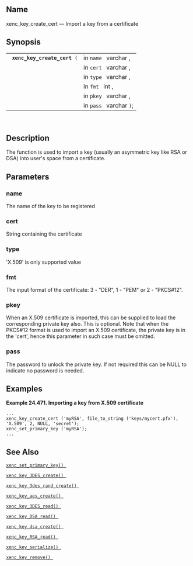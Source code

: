 <div>

<div>

</div>

<div>

## Name

xenc_key_create_cert — Import a key from a certificate

</div>

<div>

## Synopsis

<div>

|                                   |                         |
|-----------------------------------|-------------------------|
| ` `**`xenc_key_create_cert`**` (` | in `name ` varchar ,    |
|                                   | in `cert ` varchar ,    |
|                                   | in `type ` varchar ,    |
|                                   | in `fmt ` int ,         |
|                                   | in `pkey ` varchar ,    |
|                                   | in `pass ` varchar `)`; |

<div>

 

</div>

</div>

</div>

<div>

## Description

The function is used to import a key (usually an asymmetric key like RSA
or DSA) into user's space from a certificate.

</div>

<div>

## Parameters

<div>

### name

The name of the key to be registered

</div>

<div>

### cert

String containing the certificate

</div>

<div>

### type

'X.509' is only supported value

</div>

<div>

### fmt

The input format of the certificate: 3 - "DER", 1 - "PEM" or 2 -
"PKCS#12".

</div>

<div>

### pkey

When an X.509 certificate is imported, this can be supplied to load the
corresponding private key also. This is optional. Note that when the
PKCS#12 format is used to import an X.509 certificate, the private key
is in the 'cert', hence this parameter in such case must be omitted.

</div>

<div>

### pass

The password to unlock the private key. If not required this can be NULL
to indicate no password is needed.

</div>

</div>

<div>

## Examples

<div>

**Example 24.471. Importing a key from X.509 certificate**

<div>

``` screen
...
xenc_key_create_cert ('myRSA', file_to_string ('keys/mycert.pfx'), 'X.509', 2, NULL, 'secret');
xenc_set_primary_key ('myRSA');
...
```

</div>

</div>

  

</div>

<div>

## See Also

<a href="fn_xenc_set_primary_key.html" class="link"
title="xenc_set_primary_key"><code
class="function">xenc_set_primary_key() </code></a>

<a href="fn_xenc_key_3des_create.html" class="link"
title="xenc_key_3DES_create"><code
class="function">xenc_key_3DES_create() </code></a>

<a href="fn_xenc_key_3des_rand_create.html" class="link"
title="xenc_key_3DES_rand_create"><code
class="function">xenc_key_3des_rand_create() </code></a>

<a href="fn_xenc_key_aes_create.html" class="link"
title="xenc_key_AES_create"><code
class="function">xenc_key_aes_create() </code></a>

<a href="fn_xenc_key_3des_read.html" class="link"
title="xenc_key_3DES_read"><code
class="function">xenc_key_3DES_read() </code></a>

<a href="fn_xenc_key_dsa_read.html" class="link"
title="xenc_key_DSA_read"><code
class="function">xenc_key_DSA_read() </code></a>

<a href="fn_xenc_key_dsa_create.html" class="link"
title="xenc_key_DSA_create"><code
class="function">xenc_key_dsa_create() </code></a>

<a href="fn_xenc_key_rsa_read.html" class="link"
title="xenc_key_RSA_read"><code
class="function">xenc_key_RSA_read() </code></a>

<a href="fn_xenc_key_serialize.html" class="link"
title="xenc_key_serialize"><code
class="function">xenc_key_serialize() </code></a>

<a href="fn_xenc_key_remove.html" class="link"
title="xenc_key_remove"><code
class="function">xenc_key_remove() </code></a>

</div>

</div>
